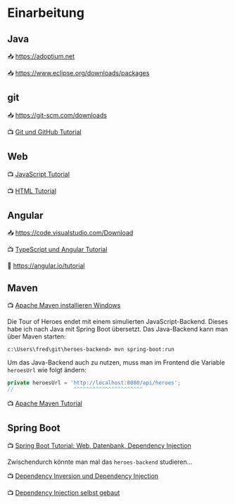 # Einarbeitung

## Java

📥 https://adoptium.net

📥 https://www.eclipse.org/downloads/packages

## git

📥 https://git-scm.com/downloads

📺 [Git und GitHub Tutorial](https://www.youtube.com/watch?v=9IINVQ5wx0c)

## Web

📺 [JavaScript Tutorial](https://www.youtube.com/watch?v=hrDEjR5NQoY)

📺 [HTML Tutorial](https://www.youtube.com/watch?v=-ogPn2b0n-E)

## Angular

📥 https://code.visualstudio.com/Download

📺 [TypeScript und Angular Tutorial](https://www.youtube.com/watch?v=CdvoH90fcaU)

📜 https://angular.io/tutorial

## Maven

📺 [Apache Maven installieren Windows](https://www.youtube.com/watch?v=nURYX9jASTw)

Die Tour of Heroes endet mit einem simulierten JavaScript-Backend.
Dieses habe ich nach Java mit Spring Boot übersetzt.
Das Java-Backend kann man über Maven starten:

```
c:\Users\fred\git\heroes-backend> mvn spring-boot:run
```

Um das Java-Backend auch zu nutzen, muss man im Frontend die Variable `heroesUrl` wie folgt ändern:

```ts
private heroesUrl = 'http://localhost:8080/api/heroes';
//                   ^^^^^^^^^^^^^^^^^^^^^^
```

📺 [Apache Maven Tutorial](https://www.youtube.com/watch?v=ExKq23bNABk)

## Spring Boot

📺 [Spring Boot Tutorial: Web, Datenbank, Dependency Injection](https://www.youtube.com/watch?v=92YpXWAjf8o)

Zwischendurch könnte man mal das `heroes-backend` studieren...

📺 [Dependency Inversion und Dependency Injection](https://www.youtube.com/watch?v=mIRa94u8e9g)

📺 [Dependency Injection selbst gebaut](https://www.youtube.com/watch?v=f_dM81I-s64)

